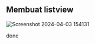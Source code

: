 ## Membuat listview

![Screenshot 2024-04-03 154131](https://github.com/masaep/Tugas_Aplikasi_Perangkat_Bergerak/assets/116326458/b3d0c655-fd9c-490c-9595-2422a2fc356d)


done
